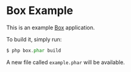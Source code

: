 # Box Example

This is an example [Box](https://github.com/kherge/Box) application.

To build it, simply run:

```php
$ php box.phar build
```

A new file called `example.phar` will be available.